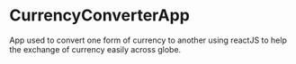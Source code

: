 # CurrencyConverterApp
App used to convert one form of currency to another using reactJS to help the exchange of currency easily across globe.
